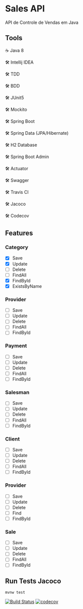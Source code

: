 # Sales API
API de Controle de Vendas em Java

## Tools

:coffee: Java 8

:hammer_and_wrench: Intellij IDEA

:hammer_and_wrench: TDD

:hammer_and_wrench: BDD

:hammer_and_wrench: JUnit5

:hammer_and_wrench: Mockito

:hammer_and_wrench: Spring Boot

:hammer_and_wrench: Spring Data (JPA/Hibernate)

:hammer_and_wrench: H2 Database

:hammer_and_wrench: Spring Boot Admin

:hammer_and_wrench: Actuator

:hammer_and_wrench: Swagger

:hammer_and_wrench: Travis CI

:hammer_and_wrench: Jacoco

:hammer_and_wrench: Codecov

## Features

### Category

- [X] Save
- [X] Update
- [ ] Delete
- [ ] FindAll
- [X] FindById
- [X] ExistsByName

### Provider

- [ ] Save
- [ ] Update
- [ ] Delete
- [ ] FindAll
- [ ] FindById

### Payment

- [ ] Save
- [ ] Update
- [ ] Delete
- [ ] FindAll
- [ ] FindById

### Salesman

- [ ] Save
- [ ] Update
- [ ] Delete
- [ ] FindAll
- [ ] FindById

### Client

- [ ] Save
- [ ] Update
- [ ] Delete
- [ ] FindAll
- [ ] FindById

### Provider

- [ ] Save
- [ ] Update
- [ ] Delete
- [ ] Find
- [ ] FindById

### Sale

- [ ] Save
- [ ] Update
- [ ] Delete
- [ ] FindAll
- [ ] FindById

## Run Tests Jacoco

```mvnw test```

[![Build Status](https://travis-ci.com/FelipeRBDantas/sales-api.svg?branch=master)](https://travis-ci.com/FelipeRBDantas/sales-api)
[![codecov](https://codecov.io/gh/FelipeRBDantas/sales-api/branch/master/graph/badge.svg)](https://codecov.io/gh/FelipeRBDantas/sales-api)
